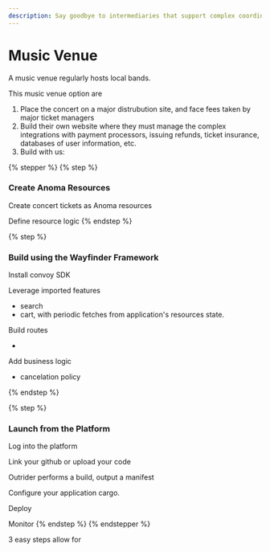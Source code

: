 ```yaml
---
description: Say goodbye to intermediaries that support complex coordination
---
```


# Music Venue

A music venue regularly hosts local bands.

This music venue option are&#x20;

1. Place the concert on a major distrubution site, and face fees taken by major ticket managers&#x20;
2. Build their own website where they must manage the complex integrations with payment processors, issuing refunds, ticket insurance, databases of user information, etc.&#x20;
3. Build with us:&#x20;

{% stepper %}
{% step %}
### Create Anoma Resources

Create concert tickets as Anoma resources

Define resource logic
{% endstep %}

{% step %}
### Build using the Wayfinder Framework

Install convoy SDK&#x20;

Leverage imported features

* search&#x20;
* cart, with periodic fetches from application's resources state.&#x20;

Build routes

*

Add business logic&#x20;

* cancelation policy&#x20;


{% endstep %}

{% step %}
### Launch from the Platform

Log into the platform&#x20;

Link your github or upload your code&#x20;

Outrider performs a build, output a manifest&#x20;

Configure your application cargo.

Deploy

Monitor&#x20;
{% endstep %}
{% endstepper %}



3 easy steps allow for&#x20;
